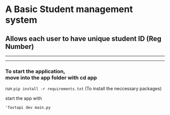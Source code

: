# A Basic Student management system
## Allows each user to have unique student ID (Reg Number)

<hr>
<hr>

### To start the application, <br> move into the app folder with cd app
run <code>pip install -r requirements.txt</code> (To install the neccessary packages)
<br>
<p>start the app with</p>
<code>'fastapi dev main.py</code>